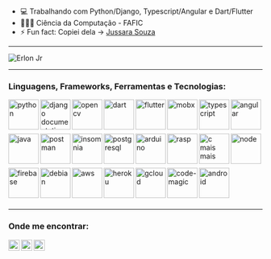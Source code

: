 <!--
**ejrgeek/ejrgeek** is a ✨ _special_ ✨ repository because its `README.md` (this file) appears on your GitHub profile.
Here are some ideas to get you started:
-->

- 💻 Trabalhando com Python/Django, Typescript/Angular e Dart/Flutter
- 👨🏽‍💻 Ciência da Computação - FAFIC
- ⚡ Fun fact: Copiei dela -> [Jussara Souza](https://github.com/jussaragranja)

---


<img align="center" src="https://github-readme-stats.vercel.app/api?username=ejrgeek&show_icons=true&theme=dracula" alt="Erlon Jr" />

---

### Linguagens, Frameworks, Ferramentas e Tecnologias:
[<img align="left" alt="python" width="60px" src="https://www.flaticon.com/svg/static/icons/svg/1822/1822899.svg">][python]
[<img align="left" alt="django documentation" width="60px" src="https://cdn.iconscout.com/icon/free/png-512/django-2-282855.png">][django]
[<img align="left" alt="opencv" width="60px" src="https://opencv.org/wp-content/uploads/2020/07/cropped-OpenCV_logo_white_600x.png">][opencv]
[<img align="left" alt="dart" width="60px" src="https://dartpad.dev/dart-192.png">][dart]
[<img align="left" alt="flutter" width="60px" src="https://miro.medium.com/max/1000/1*ilC2Aqp5sZd1wi0CopD1Hw.png">][flutter]
[<img align="left" alt="mobx" width="60px" src="https://uiflutter.com/wp-content/uploads/2019/04/mobx.png">][mobx]
[<img align="left" alt="typescript" width="60px" src="https://storage.googleapis.com/blog-images-backup/1*0ei2MOQxAzF7krm-v60wnQ.jpeg">][typescript]
[<img align="left" alt="angular" width="60px" src="https://upload.wikimedia.org/wikipedia/commons/thumb/c/cf/Angular_full_color_logo.svg/250px-Angular_full_color_logo.svg.png">][angular]
<br/><br/><br/><br/>
[<img align="left" alt="java" width="60px" src="https://www.ifpe.edu.br/campus/palmares/noticias/curso-de-extensao-em-java/javalogo.png/@@images/bf2f5d2c-6545-43bc-b187-9d01c6875d56.png">][java]
[<img align="left" alt="postman" width="60px" src="https://s3.amazonaws.com/media-p.slid.es/uploads/327261/images/5065937/pm-logo-vert.png">][postman]
[<img align="left" alt="insomnia" width="60px" src="https://user-images.githubusercontent.com/38081852/87548811-6a05c580-c683-11ea-99ad-465f97fc0e60.png">][insomnia]
[<img align="left" alt="postgresql" width="60px" src="https://stato.blog.br/loja/image/cache/catalog/LOGO/postgresql-logo-500x500.png">][postgresql]
[<img align="left" alt="arduino" width="60px" src="https://upload.wikimedia.org/wikipedia/commons/thumb/8/87/Arduino_Logo.svg/720px-Arduino_Logo.svg.png">][arduino]
[<img align="left" alt="rasp" width="60px" src="https://www.raspberrypi.org/app/uploads/2018/03/RPi-Logo-Reg-SCREEN.png">][rasp]
[<img align="left" alt="c mais mais" width="60px" src="https://raw.githubusercontent.com/isocpp/logos/master/cpp_logo.png">][cpp]
[<img align="left" alt="node" width="60px" src="https://media.bitdegree.org/storage/media/images/2018/12/node-js-interview-questions-logo-2-266x300.png">][node]
<br/><br/><br/><br/>
[<img align="left" alt="firebase" width="60px" src="https://img.icons8.com/color/452/firebase.png">][firebase]
[<img align="left" alt="debian" width="60px" src="https://dashboard.absam.io/img/debian.svg">][debian]
[<img align="left" alt="aws" width="60px" src="https://cdn2.downdetector.com/static/uploads/logo/aws-logo-icon-PNG-Transparent-Background_3.png">][aws]
[<img align="left" alt="heroku" width="60px" src="https://image.flaticon.com/icons/png/512/873/873120.png">][heroku]
[<img align="left" alt="gcloud" width="60px" src="https://www.flaticon.com/svg/static/icons/svg/873/873117.svg">][gcloud]
[<img align="left" alt="code-magic" width="60px" src="https://images.ctfassets.net/lpivpmxs5lb8/384nlOX3BXI6YiqXFB7Htu/323f8dbdb481aeeac7a361cb48ceaea9/ezgif.com-gif-maker__4_.png?w=560&q=50">][code-magic]
[<img align="left" alt="android" width="60px" src="https://upload.wikimedia.org/wikipedia/commons/thumb/8/82/Android_logo_2019.svg/1173px-Android_logo_2019.svg.png">][android]
<br/><br/><br/><br/>

---
 
 
### Onde me encontrar:
[<img align="left" alt="site" width="22px" src="https://ejrgeek.github.io/img/icon.png" />][site]
[<img align="left" alt="linkedin" width="22px" src="https://cdn.jsdelivr.net/npm/simple-icons@v3/icons/linkedin.svg" />][linkedin]
[<img align="left" alt="Instagram" width="22px" src="https://cdn.jsdelivr.net/npm/simple-icons@v3/icons/instagram.svg" />][instagram]

<br/><br/>

[linkedin]: https://www.linkedin.com/in/ejrgeek/
[instagram]: https://www.instagram.com/ejrgeek/
[site]: https://ejrgeek.github.io/
[restassured]: https://rest-assured.io/
[postman]: https://www.postman.com/
[java]: https://java.com/pt-BR/
[insomnia]: https://insomnia.rest/
[python]: https://www.python.org/doc/
[django]: https://docs.djangoproject.com/en/3.1/
[dart]: https://dartpad.dev/
[flutter]: https://flutter.dev/
[flutter]: https://flutter.dev/
[typescript]: https://www.typescriptlang.org/
[angular]: https://cli.angular.io/
[postgresql]: https://www.postgresql.org/docs/
[arduino]: https://www.arduino.cc/
[opencv]: https://opencv.org/
[rasp]: https://www.raspberrypi.org/
[firebase]: https://firebase.google.com/?hl=pt
[debian]: https://www.debian.org/index.pt.html
[aws]: https://aws.amazon.com/pt/
[heroku]: https://www.heroku.com/
[gcloud]: https://cloud.google.com/
[code-magic]: https://codemagic.io/start/
[cpp]: https://pt.wikipedia.org/wiki/C%2B%2B
[mobx]: https://pub.dev/packages/mobx
[node]: https://nodejs.org/en/
[android]: https://www.android.com/intl/pt-BR_br/


